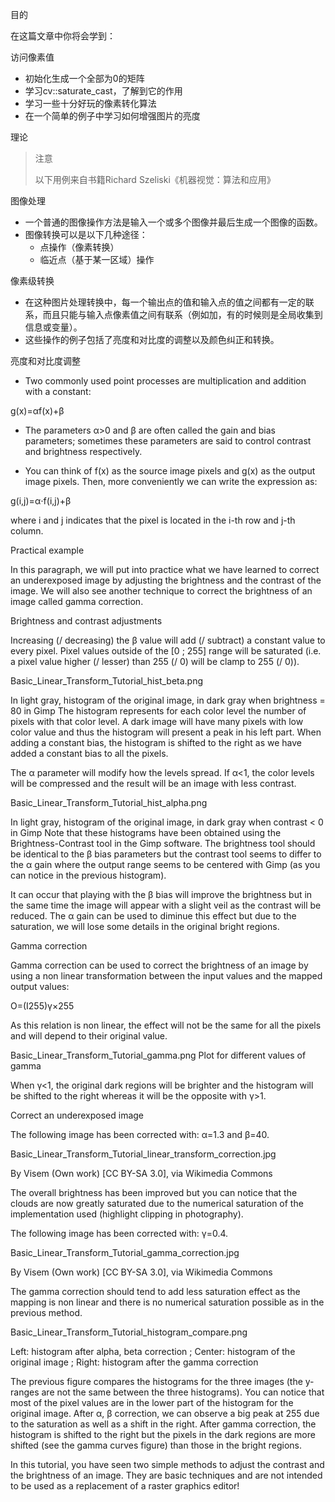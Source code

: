 目的

在这篇文章中你将会学到：

访问像素值

* 初始化生成一个全部为0的矩阵
* 学习cv::saturate_cast，了解到它的作用
* 学习一些十分好玩的像素转化算法
* 在一个简单的例子中学习如何增强图片的亮度

理论

> 注意
>
> 以下用例来自书籍Richard Szeliski《机器视觉：算法和应用》

图像处理

* 一个普通的图像操作方法是输入一个或多个图像并最后生成一个图像的函数。
* 图像转换可以是以下几种途径：
  * 点操作（像素转换）
  * 临近点（基于某一区域）操作
  
像素级转换

* 在这种图片处理转换中，每一个输出点的值和输入点的值之间都有一定的联系，而且只能与输入点像素值之间有联系（例如加，有的时候则是全局收集到信息或变量）。
* 这些操作的例子包括了亮度和对比度的调整以及颜色纠正和转换。

亮度和对比度调整

* Two commonly used point processes are multiplication and addition with a constant:

g(x)=αf(x)+β

* The parameters α>0 and β are often called the gain and bias parameters; sometimes these parameters are said to control contrast and brightness respectively.

* You can think of f(x) as the source image pixels and g(x) as the output image pixels. Then, more conveniently we can write the expression as:

g(i,j)=α⋅f(i,j)+β

where i and j indicates that the pixel is located in the i-th row and j-th column.

Practical example

In this paragraph, we will put into practice what we have learned to correct an underexposed image by adjusting the brightness and the contrast of the image. We will also see another technique to correct the brightness of an image called gamma correction.

Brightness and contrast adjustments

Increasing (/ decreasing) the β value will add (/ subtract) a constant value to every pixel. Pixel values outside of the [0 ; 255] range will be saturated (i.e. a pixel value higher (/ lesser) than 255 (/ 0) will be clamp to 255 (/ 0)).

Basic_Linear_Transform_Tutorial_hist_beta.png

In light gray, histogram of the original image, in dark gray when brightness = 80 in Gimp
The histogram represents for each color level the number of pixels with that color level. A dark image will have many pixels with low color value and thus the histogram will present a peak in his left part. When adding a constant bias, the histogram is shifted to the right as we have added a constant bias to all the pixels.

The α parameter will modify how the levels spread. If α<1, the color levels will be compressed and the result will be an image with less contrast.

Basic_Linear_Transform_Tutorial_hist_alpha.png

In light gray, histogram of the original image, in dark gray when contrast < 0 in Gimp
Note that these histograms have been obtained using the Brightness-Contrast tool in the Gimp software. The brightness tool should be identical to the β bias parameters but the contrast tool seems to differ to the α gain where the output range seems to be centered with Gimp (as you can notice in the previous histogram).

It can occur that playing with the β bias will improve the brightness but in the same time the image will appear with a slight veil as the contrast will be reduced. The α gain can be used to diminue this effect but due to the saturation, we will lose some details in the original bright regions.

Gamma correction

Gamma correction can be used to correct the brightness of an image by using a non linear transformation between the input values and the mapped output values:

O=(I255)γ×255

As this relation is non linear, the effect will not be the same for all the pixels and will depend to their original value.

Basic_Linear_Transform_Tutorial_gamma.png
Plot for different values of gamma

When γ<1, the original dark regions will be brighter and the histogram will be shifted to the right whereas it will be the opposite with γ>1.

Correct an underexposed image

The following image has been corrected with: α=1.3 and β=40.

Basic_Linear_Transform_Tutorial_linear_transform_correction.jpg

By Visem (Own work) [CC BY-SA 3.0], via Wikimedia Commons

The overall brightness has been improved but you can notice that the clouds are now greatly saturated due to the numerical saturation of the implementation used (highlight clipping in photography).

The following image has been corrected with: γ=0.4.

Basic_Linear_Transform_Tutorial_gamma_correction.jpg

By Visem (Own work) [CC BY-SA 3.0], via Wikimedia Commons

The gamma correction should tend to add less saturation effect as the mapping is non linear and there is no numerical saturation possible as in the previous method.

Basic_Linear_Transform_Tutorial_histogram_compare.png

Left: histogram after alpha, beta correction ; Center: histogram of the original image ; Right: histogram after the gamma correction

The previous figure compares the histograms for the three images (the y-ranges are not the same between the three histograms). You can notice that most of the pixel values are in the lower part of the histogram for the original image. After α, β correction, we can observe a big peak at 255 due to the saturation as well as a shift in the right. After gamma correction, the histogram is shifted to the right but the pixels in the dark regions are more shifted (see the gamma curves figure) than those in the bright regions.

In this tutorial, you have seen two simple methods to adjust the contrast and the brightness of an image. They are basic techniques and are not intended to be used as a replacement of a raster graphics editor!

